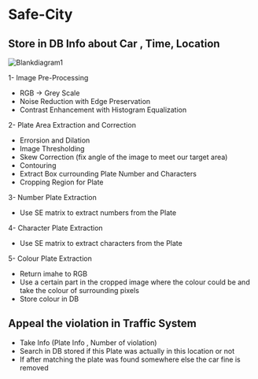 # Safe-City

## Store in DB Info about Car , Time, Location

![Blankdiagram1](https://user-images.githubusercontent.com/62894826/201434012-e4d6d869-4cb7-49f2-85a5-6763c1b3d615.png)

1- Image Pre-Processing

- RGB -> Grey Scale
- Noise Reduction with Edge Preservation
- Contrast Enhancement with Histogram Equalization

2- Plate Area Extraction and Correction

- Errorsion and Dilation
- Image Thresholding
- Skew Correction (fix angle of the image to meet our target area)
- Contouring
- Extract Box currounding Plate Number and Characters
- Cropping Region for Plate

3- Number Plate Extraction

- Use SE matrix to extract numbers from the Plate

4- Character Plate Extraction

- Use SE matrix to extract characters from the Plate

5- Colour Plate Extraction

- Return imahe to RGB
- Use a certain part in the cropped image where the colour could be and take the colour of surrounding pixels
- Store colour in DB

## Appeal the violation in Traffic System

- Take Info (Plate Info , Number of violation)
- Search in DB stored if this Plate was actually in this location or not
- If after matching the plate was found somewhere else the car fine is removed
